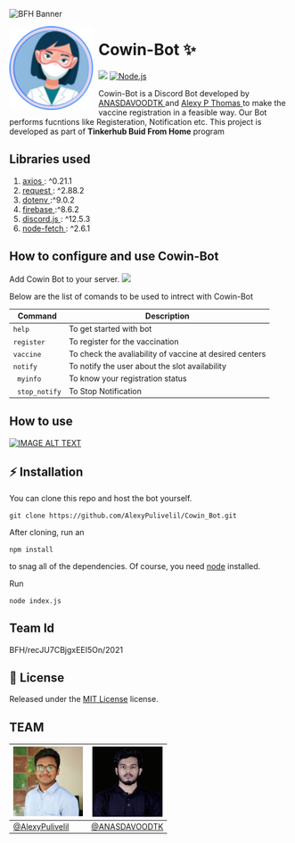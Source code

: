 ![BFH Banner](https://trello-attachments.s3.amazonaws.com/542e9c6316504d5797afbfb9/542e9c6316504d5797afbfc1/39dee8d993841943b5723510ce663233/Frame_19.png)

<img width="150" height="150" align="left" style="float: left; margin: 0 10px 0 0;" alt="Karma" src="https://github.com/AlexyPulivelil/Cowin_Bot/blob/main/attachment/bot%20(1).png"> 

# Cowin-Bot ✨

[![](https://img.shields.io/badge/discord.js-v12.0.0--dev-blue.svg?logo=npm)](https://github.com/discordjs)
[![Node.js](https://github.com/igorkowalczyk/majobot/actions/workflows/node.yml/badge.svg)](https://nodejs.org/en/)


Cowin-Bot is a Discord Bot developed by <a href="https://github.com/ANASDAVOODTK">ANASDAVOODTK </a> and <a href="https://github.com/AlexyPulivelil">Alexy P Thomas </a> to make the vaccine registration in a feasible way. Our Bot performs fucntions like Registeration, Notification etc. This project is developed as part of **Tinkerhub Buid From Home** program

## Libraries used
1. <a href="https://www.npmjs.com/package/axios">axios </a> : ^0.21.1
2. <a href="https://www.npmjs.com/package/request"> request </a> : ^2.88.2
3. <a href="https://www.npmjs.com/package/dotenv"> dotenv  </a> :^9.0.2
4. <a href="https://firebase.google.com/"> firebase </a> :^8.6.2
5. <a href="https://discord.js.org/#/"> discord.js  </a> : ^12.5.3
6. <a href="https://www.npmjs.com/package/node-fetch"> node-fetch </a> : ^2.6.1
 



## How to configure and use Cowin-Bot

Add Cowin Bot to your server. 
[![](https://img.shields.io/badge/Discord-7289DA?style=for-the-badge&logo=discord&logoColor=white)](https://discordapp.com/oauth2/authorize?client_id=844522949138055189&scope=bot&permissions=66186303)

Below are the list of comands to be used to intrect with Cowin-Bot

| Command | Description
|---------|-------------|
| ```help ```  | To get started with bot |
| ```register ```  | To register for the vaccination |
| ```vaccine ```  | To check the avaliability of vaccine at desired centers |
| ```notify```  | To notify the user about the slot availability |
| ``` myinfo```  | To know your registration status |
| ``` stop_notify```  | To Stop Notification |


## How to use
[![IMAGE ALT TEXT](http://img.youtube.com/vi/YOUTUBE_VIDEO_ID_HERE/0.jpg)](https://youtu.be/wM_bk2TAmEI)




## ⚡ Installation


You can clone this repo and host the bot yourself.
```
git clone https://github.com/AlexyPulivelil/Cowin_Bot.git
```
After cloning, run an
```
npm install
```
to snag all of the dependencies. Of course, you need [node](https://nodejs.org/en/) installed.

Run
```
node index.js
```

## Team Id

BFH/recJU7CBjgxEEI5On/2021

## 📖 License

Released under the [MIT License](https://github.com/AlexyPulivelil/Cowin_Bot/blob/main/LICENSE) license.

## TEAM
![Alexy](https://github.com/AlexyPulivelil/Cowin_Bot/blob/main/attachment/Alexy.jpg) | ![Anas](https://github.com/AlexyPulivelil/Cowin_Bot/blob/main/attachment/anas11%20(1).jpg) | 
------------ | -------------
[@AlexyPulivelil](https://github.com/AlexyPulivelil) | [@ANASDAVOODTK](https://github.com/ANASDAVOODTK)
